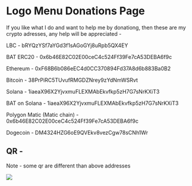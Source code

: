 # Logo Menu Donations Page

If you like what I do and want to help me by donationg, then these are my crypto adresses, any help will be appreciated -

LBC - bRYQzYSf7aYGd3f1sAGoGYj8uRpb5QX4EY

BAT ERC20 - 0x6b46E82C02E00ceC4c524Ff39Fe7cA53DEBA6f9c

Ethereum - 0xF68B6b086eEC4d0CC370894Fd37A8d6b883Ba0B2

Bitcoin - 38PrPiRC5TUvufRMGDZNrey9zYdNmWSRvt

Solana - 1iaeaX96X2YjvxmuFLEXMAbEkvfkp5zH7G7sNrKXiT3

BAT on Solana - 1iaeaX96X2YjvxmuFLEXMAbEkvfkp5zH7G7sNrKXiT3

Polygon Matic (Matic chain) - 0x6b46E82C02E00ceC4c524Ff39Fe7cA53DEBA6f9c

Dogecoin - DM4324HZG6oE9QVEkv8vezCgw78sCNh1Wr

## QR - 

Note - some qr are different than above addresses

<img src="https://github.com/Aryan20/Logomenu/blob/main/screenshots/crypto.png">
